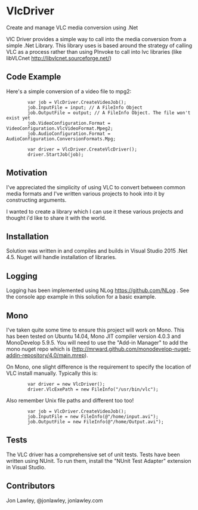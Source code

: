 # VlcDriver
Create and manage VLC media conversion using .Net

VlC Driver provides a simple way to call into the media conversion from a simple .Net Library. This library uses is based around the strategy of calling VLC as a process rather than using PInvoke to call into lvc libraries (like libVLCnet http://libvlcnet.sourceforge.net/)

## Code Example

Here's a simple conversion of a video file to mpg2:

            var job = VlcDriver.CreateVideoJob();
            job.InputFile = input; // A FileInfo Object
            job.OutputFile = output; // A FileInfo Object. The file won't exist yet
            job.VideoConfiguration.Format = VideoConfiguration.VlcVideoFormat.Mpeg2;
            job.AudioConfiguration.Format = AudioConfiguration.ConversionFormats.Mpg;

            var driver = VlcDriver.CreateVlcDriver();
            driver.StartJob(job);
			
## Motivation

I've appreciated the simplicity of using VLC to convert between common media formats and I've written various projects to hook into it by constructing arguments.

I wanted to create a library which I can use it these various projects and thought i'd like to share it with the world.

## Installation

Solution was written in and compiles and builds in Visual Studio 2015 .Net 4.5. Nuget will handle installation of libraries.

## Logging

Logging has been implemented using NLog https://github.com/NLog .  See the console app example in this solution for a basic example.

## Mono
I've taken quite some time to ensure this project will work on Mono. This has been tested on Ubuntu 14.04, Mono JIT compiler version 4.0.3 and MonoDevelop 5.9.5.
You will need to use the "Add-in Manager" to add the mono nuget repo which is (http://mrward.github.com/monodevelop-nuget-addin-repository/4.0/main.mrep). 

On Mono, one slight difference is the requirement to specify the location of VLC install manually.  Typically this is:

			var driver = new VlcDriver();
			driver.VlcExePath = new FileInfo("/usr/bin/vlc");
			
Also remember Unix file paths and different too too!

            var job = VlcDriver.CreateVideoJob();
            job.InputFile = new FileInfo(@"/home/input.avi");
            job.OutputFile = new FileInfo(@"/home/Output.avi");

## Tests

The VLC driver has a comprehensive set of unit tests. Tests have been written using NUnit. To run them, install the "NUnit Test Adapter" extension in Visual Studio.

## Contributors

Jon Lawley, @jonlawley, jonlawley.com